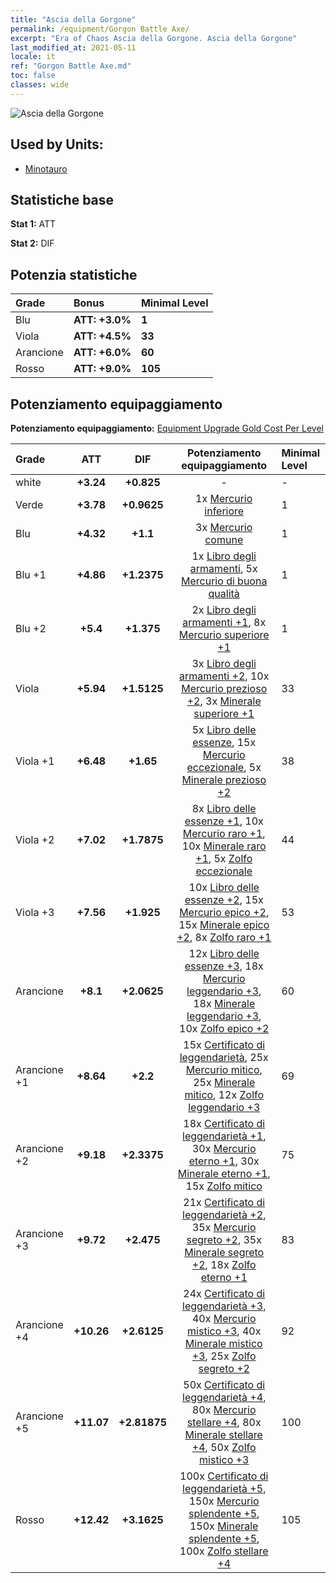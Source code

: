 ```yaml
---
title: "Ascia della Gorgone"
permalink: /equipment/Gorgon Battle Axe/
excerpt: "Era of Chaos Ascia della Gorgone. Ascia della Gorgone"
last_modified_at: 2021-05-11
locale: it
ref: "Gorgon Battle Axe.md"
toc: false
classes: wide
---
```


  ![Ascia della Gorgone](/images/e/e_7051.png)

## Used by Units:

* [Minotauro](/it/units/Minotaur/) 


## Statistiche base
 **Stat 1:** ATT

 **Stat 2:** DIF

## Potenzia statistiche

  |     Grade    |   Bonus | Minimal Level | 
  |:-------------|:--------|:--------------| 
  | Blu | **ATT: +3.0%** | **1** | 
  | Viola | **ATT: +4.5%** | **33** | 
  | Arancione | **ATT: +6.0%** | **60** | 
  | Rosso | **ATT: +9.0%** | **105** | 


## Potenziamento equipaggiamento
 **Potenziamento equipaggiamento:** [Equipment Upgrade Gold Cost Per Level](/equipment/EquipmentUpgradeCostPerLevel/) 

  |          Grade      | ATT | DIF | Potenziamento equipaggiamento | Minimal Level |
  |:--------------------|:---------:|:---------:|:----------------:|:--------------|
  | white | **+3.24** | **+0.825** | - | - |
  | Verde | **+3.78** | **+0.9625** | 1x [Mercurio inferiore](/ItemsIT/mat_2/) | 1 |
  | Blu | **+4.32** | **+1.1** | 3x [Mercurio comune](/ItemsIT/mat_8/) | 1 |
  | Blu +1 | **+4.86** | **+1.2375** | 1x [Libro degli armamenti](/ItemsIT/mat_18/), 5x [Mercurio di buona qualità](/ItemsIT/mat_14/) | 1 |
  | Blu +2 | **+5.4** | **+1.375** | 2x [Libro degli armamenti +1](/ItemsIT/mat_25/), 8x [Mercurio superiore +1](/ItemsIT/mat_21/) | 1 |
  | Viola | **+5.94** | **+1.5125** | 3x [Libro degli armamenti +2](/ItemsIT/mat_32/), 10x [Mercurio prezioso +2](/ItemsIT/mat_28/), 3x [Minerale superiore +1](/ItemsIT/mat_19/) | 33 |
  | Viola +1 | **+6.48** | **+1.65** | 5x [Libro delle essenze](/ItemsIT/mat_39/), 15x [Mercurio eccezionale](/ItemsIT/mat_35/), 5x [Minerale prezioso +2](/ItemsIT/mat_26/) | 38 |
  | Viola +2 | **+7.02** | **+1.7875** | 8x [Libro delle essenze +1](/ItemsIT/mat_46/), 10x [Mercurio raro +1](/ItemsIT/mat_42/), 10x [Minerale raro +1](/ItemsIT/mat_40/), 5x [Zolfo eccezionale](/ItemsIT/mat_36/) | 44 |
  | Viola +3 | **+7.56** | **+1.925** | 10x [Libro delle essenze +2](/ItemsIT/mat_53/), 15x [Mercurio epico +2](/ItemsIT/mat_49/), 15x [Minerale epico +2](/ItemsIT/mat_47/), 8x [Zolfo raro +1](/ItemsIT/mat_43/) | 53 |
  | Arancione | **+8.1** | **+2.0625** | 12x [Libro delle essenze +3](/ItemsIT/mat_60/), 18x [Mercurio leggendario +3](/ItemsIT/mat_56/), 18x [Minerale leggendario +3](/ItemsIT/mat_54/), 10x [Zolfo epico +2](/ItemsIT/mat_50/) | 60 |
  | Arancione +1 | **+8.64** | **+2.2** | 15x [Certificato di leggendarietà](/ItemsIT/mat_67/), 25x [Mercurio mitico](/ItemsIT/mat_63/), 25x [Minerale mitico](/ItemsIT/mat_61/), 12x [Zolfo leggendario +3](/ItemsIT/mat_57/) | 69 |
  | Arancione +2 | **+9.18** | **+2.3375** | 18x [Certificato di leggendarietà +1](/ItemsIT/mat_74/), 30x [Mercurio eterno +1](/ItemsIT/mat_70/), 30x [Minerale eterno +1](/ItemsIT/mat_68/), 15x [Zolfo mitico](/ItemsIT/mat_64/) | 75 |
  | Arancione +3 | **+9.72** | **+2.475** | 21x [Certificato di leggendarietà +2](/ItemsIT/mat_81/), 35x [Mercurio segreto +2](/ItemsIT/mat_77/), 35x [Minerale segreto +2](/ItemsIT/mat_75/), 18x [Zolfo eterno +1](/ItemsIT/mat_71/) | 83 |
  | Arancione +4 | **+10.26** | **+2.6125** | 24x [Certificato di leggendarietà +3](/ItemsIT/mat_88/), 40x [Mercurio mistico +3](/ItemsIT/mat_84/), 40x [Minerale mistico +3](/ItemsIT/mat_82/), 25x [Zolfo segreto +2](/ItemsIT/mat_78/) | 92 |
  | Arancione +5 | **+11.07** | **+2.81875** | 50x [Certificato di leggendarietà +4](/ItemsIT/mat_95/), 80x [Mercurio stellare +4](/ItemsIT/mat_91/), 80x [Minerale stellare +4](/ItemsIT/mat_89/), 50x [Zolfo mistico +3](/ItemsIT/mat_85/) | 100 |
  | Rosso | **+12.42** | **+3.1625** | 100x [Certificato di leggendarietà +5](/ItemsIT/mat_102/), 150x [Mercurio splendente +5](/ItemsIT/mat_98/), 150x [Minerale splendente +5](/ItemsIT/mat_96/), 100x [Zolfo stellare +4](/ItemsIT/mat_92/) | 105 |

